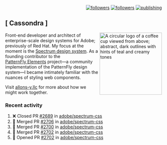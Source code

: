 <p align="right"><a rel="me" href="https://front-end.social/@castastrophe">
    <img alt="followers" title="Follow me on Mastodon" src="https://img.shields.io/mastodon/follow/109297102751309835?domain=https%3A%2F%2Ffront-end.social&label=Follow&logo=mastodon&logoColor=white&style=for-the-badge&labelColor=008080&color=006969"/></a>
  <a href="https://codepen.io/castastrophe/">
    <img alt="followers" title="Follow me on CodePen" src="https://img.shields.io/badge/23-1?color=640464&labelColor=7c007c&style=for-the-badge&logo=codepen&label=Follow"/></a>
<a href="https://castastrophe.medium.com/">
    <img alt="publishing" title="View articles on Medium" src="https://img.shields.io/badge/107-1?color=666&labelColor=444&label=subscribe&logo=medium&logoColor=white&style=for-the-badge"/></a>
</p>

## [&nbsp;Cassondra&nbsp;]

<img align="right" src="https://github-production-user-asset-6210df.s3.amazonaws.com/1840295/253016758-ba468774-1cd3-42c2-8f43-947b5eeb5edf.png" height="200" alt="A circular logo of a coffee cup viewed from above; abstract, dark outlines with hints of teal and creamy tones">

Front-end developer and architect of enterprise-scale design systems for Adobe; previously of Red Hat. My focus at the moment is the [Spectrum design system](https://github.com/adobe/spectrum-css). As a founding contributor to the [PatternFly&nbsp;Elements](https://github.com/patternfly/patternfly-elements) project&mdash;a community implementation of the PatternFly design system&mdash;I became intimately familiar with the nuances of styling web components.

Visit [allons-y.llc](http://allons-y.llc/) for more about how we might work together.

### Recent activity

<!--START_SECTION:activity-->
1. ❌ Closed PR [#2689](https://github.com/adobe/spectrum-css/pull/2689) in [adobe/spectrum-css](https://github.com/adobe/spectrum-css)
2. 🎉 Merged PR [#2706](https://github.com/adobe/spectrum-css/pull/2706) in [adobe/spectrum-css](https://github.com/adobe/spectrum-css)
3. 🎉 Merged PR [#2700](https://github.com/adobe/spectrum-css/pull/2700) in [adobe/spectrum-css](https://github.com/adobe/spectrum-css)
4. 🎉 Merged PR [#2702](https://github.com/adobe/spectrum-css/pull/2702) in [adobe/spectrum-css](https://github.com/adobe/spectrum-css)
5. 💪 Opened PR [#2702](https://github.com/adobe/spectrum-css/pull/2702) in [adobe/spectrum-css](https://github.com/adobe/spectrum-css)
<!--END_SECTION:activity-->
